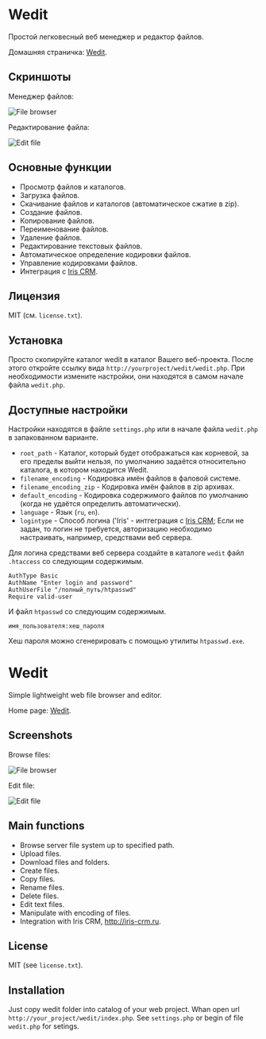 Wedit
=====

Простой легковесный веб менеджер и редактор файлов.

Домашняя страничка: [Wedit](http://iris-crm.ru/wedit).

Скриншоты
---------
Менеджер файлов:

![File browser](http://storage8.static.itmages.ru/i/12/0816/h_1345134156_6989463_23492a6956.png)

Редактирование файла:

![Edit file](http://storage1.static.itmages.ru/i/12/0816/h_1345134169_7515233_d6fd958ebd.png)

Основные функции
----------------
 * Просмотр файлов и каталогов.
 * Загрузка файлов.
 * Скачивание файлов и каталогов (автоматическое сжатие в zip).
 * Создание файлов.
 * Копирование файлов.
 * Переименование файлов.
 * Удаление файлов.
 * Редактирование текстовых файлов.
 * Автоматическое определение кодировки файлов.
 * Управление кодировками файлов.
 * Интеграция с [Iris CRM](http://iris-crm.ru).

Лицензия
--------
MIT (см. `license.txt`).

Установка
---------
Просто скопируйте каталог wedit в каталог Вашего веб-проекта.
После этого откройте ссылку вида `http://yourproject/wedit/wedit.php`.
При необходимости измените настройки, они находятся в самом начале файла `wedit.php`.

Доступные настройки
-----
Настройки находятся в файле `settings.php` или в начале файла `wedit.php` в запакованном варианте.
 * `root_path` - Каталог, который будет отображаться как корневой, за его пределы выйти нельзя, по умолчанию задаётся относительно каталога, в котором находится Wedit.
 * `filename_encoding` - Кодировка имён файлов в фаловой системе.
 * `filename_encoding_zip` - Кодировка имён файлов в zip архивах.
 * `default_encoding` - Кодировка содержимого файлов по умолчанию (когда не удаётся определить автоматически).
 * `language` - Язык (`ru`, `en`).
 * `logintype` - Способ логина ('Iris' - интгеграция с [Iris CRM](http://iris-crm.ru); Если не задан, то логин не требуется, авторизацию необходимо настраивать, например, средствами веб сервера.

Для логина средствами веб сервера создайте в каталоге `wedit` файл `.htaccess` со следующим содержимым.

```
AuthType Basic
AuthName "Enter login and password"
AuthUserFile "/полный_путь/htpasswd"
Require valid-user
```

И файл `htpasswd` со следующим содержимым.

```
имя_пользователя:хеш_пароля
```

Хеш пароля можно сгенерировать с помощью утилиты `htpasswd.exe`.



Wedit
=====

Simple lightweight web file browser and editor.

Home page: [Wedit](http://iris-crm.ru/wedit).

Screenshots
-----------
Browse files:

![File browser](http://storage5.static.itmages.ru/i/12/0815/h_1345021737_8924627_4bbb7cdcce.png)

Edit file:

![Edit file](http://storage6.static.itmages.ru/i/12/0815/h_1345021754_9051636_b3cd481d93.png)

Main functions
--------------
 * Browse server file system up to specified path.
 * Upload files.
 * Download files and folders.
 * Create files.
 * Copy files.
 * Rename files.
 * Delete files.
 * Edit text files.
 * Manipulate with encoding of files.
 * Integration with Iris CRM, http://iris-crm.ru.

License
-------
MIT (see `license.txt`).

Installation
------------
Just copy wedit folder into catalog of your web project.
Whan open url `http://your_project/wedit/index.php`.
See `settings.php` or begin of file `wedit.php` for setings.
